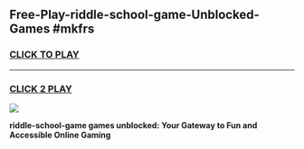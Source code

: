 
## Free-Play-riddle-school-game-Unblocked-Games #mkfrs
<h3>
<a href="https://news.freeplayer.one?title=riddle-school-game&ref=8M">CLICK TO PLAY</a></h3>
<hr>

<h3>
<a href="https://news.freeplayer.one?title=riddle-school-game&ref=8M">CLICK 2 PLAY</a>
  
</h3>

<a href="https://news.freeplayer.one?title=riddle-school-game&ref=8M"><img src="https://clearcache.store/games.png"></a>


**riddle-school-game games unblocked: Your Gateway to Fun and Accessible Online Gaming**
